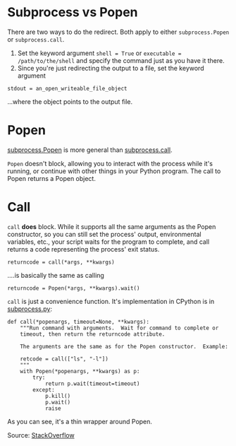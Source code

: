 # Subprocess vs Popen

There are two ways to do the redirect. Both apply to either `subprocess.Popen` or `subprocess.call`.

1. Set the keyword argument `shell = True` or `executable = /path/to/the/shell` and specify the command just as you have it there.
2. Since you're just redirecting the output to a file, set the keyword argument

```
stdout = an_open_writeable_file_object
```

...where the object points to the output file.

# Popen

[subprocess.Popen](http://docs.python.org/library/subprocess.html#subprocess.Popen)  is more general than [subprocess.call](http://docs.python.org/library/subprocess.html#subprocess.call).

`Popen` doesn't block, allowing you to interact with the process while it's running, or continue with other things in your Python program. The call to Popen returns a Popen object.

# Call

`call` **does** block. While it supports all the same arguments as the Popen constructor, so you can still set the process' output, environmental variables, etc., your script waits for the program to complete, and call returns a code representing the process' exit status.

```
returncode = call(*args, **kwargs) 
```

....is basically the same as calling

```
returncode = Popen(*args, **kwargs).wait()
```

`call` is just a convenience function. It's implementation in CPython is in [subprocess.py](http://hg.python.org/cpython/file/e0df7db13d55/Lib/subprocess.py#l459):

```
def call(*popenargs, timeout=None, **kwargs):
    """Run command with arguments.  Wait for command to complete or
    timeout, then return the returncode attribute.

    The arguments are the same as for the Popen constructor.  Example:

    retcode = call(["ls", "-l"])
    """
    with Popen(*popenargs, **kwargs) as p:
        try:
            return p.wait(timeout=timeout)
        except:
            p.kill()
            p.wait()
            raise
```

As you can see, it's a thin wrapper around Popen.


Source: [StackOverflow](http://stackoverflow.com/questions/7681715/whats-the-difference-between-subprocess-popen-and-call-how-can-i-use-them)
